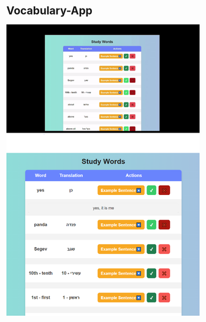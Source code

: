# Vocabulary-App
![video](https://github.com/sg10win/Vocabulary-App/blob/main/imgs/demo-voca-video.gif)
![nice icon](https://github.com/sg10win/Vocabulary-App/blob/main/imgs/interface.PNG)
